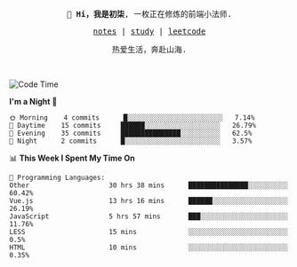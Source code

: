 <p align="center">
  <samp>
    <span><strong>👋 Hi，我是初柒</strong>,</span>
    <span>一枚正在修炼的前端小法师.</span>
  </samp>
</p>

<p align="center">
  <samp>
    <a href="https://www.wolai.com/dec-seven/wyPFvMTwAcD9muc6RMfThB">notes</a> |
    <a href="https://github.com/dec-seven/fe-study">study</a> |
    <a href="https://leetcode.cn/u/dec-seven/">leetcode</a>
  </samp>
</p>
<p align="center">
  <samp>
    <span>热爱生活，奔赴山海.</span>
  </samp>
</p>
<br>

<!--START_SECTION:waka-->
![Code Time](http://img.shields.io/badge/Code%20Time-93%20hrs%2036%20mins-blue)

**I'm a Night 🦉** 

```text
🌞 Morning    4 commits      █░░░░░░░░░░░░░░░░░░░░░░░░   7.14% 
🌆 Daytime    15 commits     ██████░░░░░░░░░░░░░░░░░░░   26.79% 
🌃 Evening    35 commits     ███████████████░░░░░░░░░░   62.5% 
🌙 Night      2 commits      █░░░░░░░░░░░░░░░░░░░░░░░░   3.57%

```


📊 **This Week I Spent My Time On** 

```text
💬 Programming Languages: 
Other                    30 hrs 38 mins      ███████████████░░░░░░░░░░   60.42% 
Vue.js                   13 hrs 16 mins      ██████░░░░░░░░░░░░░░░░░░░   26.19% 
JavaScript               5 hrs 57 mins       ███░░░░░░░░░░░░░░░░░░░░░░   11.76% 
LESS                     15 mins             ░░░░░░░░░░░░░░░░░░░░░░░░░   0.5% 
HTML                     10 mins             ░░░░░░░░░░░░░░░░░░░░░░░░░   0.35%

```


<!--END_SECTION:waka-->

